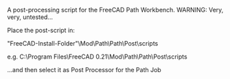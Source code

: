 A post-processing script for the FreeCAD Path Workbench.
WARNING: Very, very, untested...

Place the post-script in:

"FreeCAD-Install-Folder"\Mod\Path\Path\Post\scripts

e.g. C:\Program Files\FreeCAD 0.21\Mod\Path\Path\Post\scripts

...and then select it as Post Processor for the Path Job
